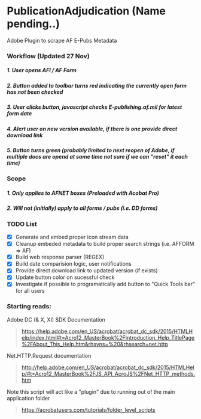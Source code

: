 # PublicationAdjudication (Name pending..)

Adobe Plugin to scrape AF E-Pubs Metadata 


### Workflow (Updated 27 Nov)
##### 1. User opens AFI / AF Form
##### 2. Button added to toolbar turns red indicating the currently open form has not been checked 
##### 3. User clicks button, javascript checks E-publishing.af.mil for latest form date
##### 4. Alert user on new version available, if there is one provide direct download link
##### 5. Button turns green (probably limited to next reopen of Adobe, if multiple docs are opend at same time not sure if we can "reset" it each time)

### Scope
##### 1. Only applies to AFNET boxes (Preloaded with Acobat Pro)
##### 2. Will not (initially) apply to all forms / pubs (i.e. DD forms)

### TODO List
- [x] Generate and embed proper icon stream data
- [x] Cleanup embeded metadata to build proper search strings (i.e. AFFORM => AF)
- [x] Build web response parser (REGEX)
- [x] Build date comparision logic, user notifications
- [x] Provide direct download link to updated version (if exists) 
- [x] Update button color on sucessful check 
- [x] Investigate if possible to programatically add button to "Quick Tools bar" for all users

### Starting reads: 
Adobe DC (& X, XI) SDK Documentation
> https://help.adobe.com/en_US/acrobat/acrobat_dc_sdk/2015/HTMLHelp/index.html#t=Acro12_MasterBook%2FIntroduction_Help_TitlePage%2FAbout_This_Help.htm&rhsyns=%20&rhsearch=net.http

Net.HTTP.Request documentation 
> http://help.adobe.com/en_US/acrobat/acrobat_dc_sdk/2015/HTMLHelp/#t=Acro12_MasterBook%2FJS_API_AcroJS%2FNet_HTTP_methods.htm


Note this script will act like a "plugin" due to running out of the main application folder
> https://acrobatusers.com/tutorials/folder_level_scripts
